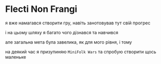 # Flecti Non Frangi


я вже намагався створити гру, навіть занотовував тут свій прогрес

і на цьому шляху я багато чого дізнався та навчився

але загальна мета була завелика, як для мого рівня, і тому

на деякий час я призупиняю `MiniFolk Wars` та спробую створити щось маленьке